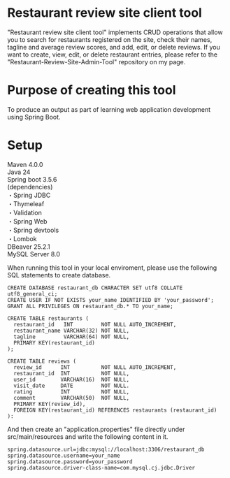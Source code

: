 # Restaurant review site client tool
"Restaurant review site client tool" implements CRUD operations that allow you to search for restaurants registered on the site, check their names, tagline and average review scores, and add, edit, or delete reviews. If you want to create, view, edit, or delete restaurant entries, please refer to the "Restaurant-Review-Site-Admin-Tool" repository on my page.

# Purpose of creating this tool
To produce an output as part of learning web application development using Spring Boot.

# Setup
Maven 4.0.0  
Java 24  
Spring boot 3.5.6  
  (dependencies)  
    ・Spring JDBC  
    ・Thymeleaf  
    ・Validation  
    ・Spring Web  
    ・Spring devtools  
    ・Lombok  
DBeaver 25.2.1  
MySQL Server 8.0  
    
When running this tool in your local enviroment, please use the following SQL statements to create database.
```SQL:SQL
CREATE DATABASE restaurant_db CHARACTER SET utf8 COLLATE utf8_general_ci;
CREATE USER IF NOT EXISTS your_name IDENTIFIED BY 'your_password';
GRANT ALL PRIVILEGES ON restaurant_db.* TO your_name;

CREATE TABLE restaurants (
  restaurant_id   INT         NOT NULL AUTO_INCREMENT,
  restaurant_name VARCHAR(32) NOT NULL,
  tagline         VARCHAR(64) NOT NULL,
  PRIMARY KEY(restaurant_id)
);

CREATE TABLE reviews (
  review_id      INT          NOT NULL AUTO_INCREMENT,
  restaurant_id  INT          NOT NULL,
  user_id        VARCHAR(16)  NOT NULL,
  visit_date     DATE         NOT NULL.
  rating         INT          NOT NULL,
  comment        VARCHAR(50)  NOT NULL,
  PRIMARY KEY(review_id),
  FOREIGN KEY(restaurant_id) REFERENCES restaurants (restaurant_id)
):
```

And then create an "application.properties" file directly under src/main/resources and write the following content in it.
```
spring.datasource.url=jdbc:mysql://localhost:3306/restaurant_db
spring.datasource.username=your_name
spring.datasource.password=your_password
spring.datasource.driver-class-name=com.mysql.cj.jdbc.Driver
```
